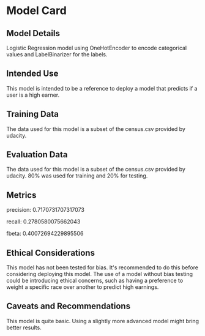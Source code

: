 # Model Card

## Model Details
Logistic Regression model using OneHotEncoder to encode categorical values and LabelBinarizer for the labels.

## Intended Use
This model is intended to be a reference to deploy a model that predicts if a user is a high earner.

## Training Data
The data used for this model is a subset of the census.csv provided by udacity.

## Evaluation Data
The data used for this model is a subset of the census.csv provided by udacity. 80% was used for training and 20% for testing.

## Metrics
precision:  0.7170731707317073

recall:  0.2780580075662043

fbeta:  0.40072694229895506

## Ethical Considerations
This model has not been tested for bias. It's recommended to do this before considering deploying this model. The use of a model without bias testing could be introducing ethical concerns, such as having a preference to weight a specific race over another to predict high earnings. 

## Caveats and Recommendations
This model is quite basic. Using a slightly more advanced model might bring better results. 
